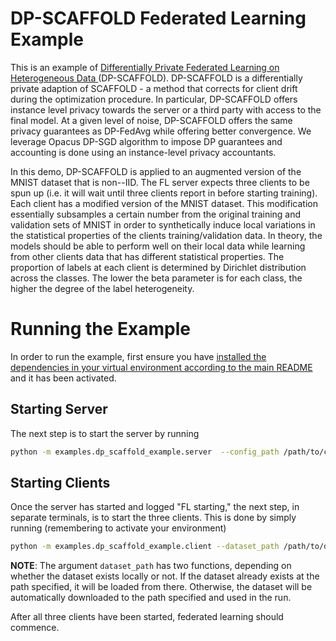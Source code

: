 # DP-SCAFFOLD Federated Learning Example
This is an example of [Differentially Private Federated Learning on Heterogeneous Data
](https://arxiv.org/abs/2111.09278)(DP-SCAFFOLD). DP-SCAFFOLD is a differentially private adaption of SCAFFOLD - a method that corrects for client drift during the optimization procedure. In particular, DP-SCAFFOLD offers instance level privacy towards the server or a third party with access to the final model. At a given level of noise, DP-SCAFFOLD offers the same privacy guarantees as DP-FedAvg while offering better convergence. We leverage Opacus DP-SGD algorithm to impose DP guarantees and accounting is done using an instance-level privacy accountants.

In this demo, DP-SCAFFOLD is applied to an augmented version of the MNIST dataset that is non--IID. The FL server expects three clients to be spun up (i.e. it will wait until three clients report in before starting training). Each client has a modified version of the MNIST dataset. This modification essentially subsamples a certain number from the original training and validation sets of MNIST in order to synthetically induce local variations in the statistical properties of the clients training/validation data. In theory, the models should be able to perform well on their local data while learning from other clients data that has different statistical properties. The proportion of labels at each client is determined by Dirichlet distribution across the classes. The lower the beta parameter is for each class, the higher the degree of the label heterogeneity.

# Running the Example
In order to run the example, first ensure you have [installed the dependencies in your virtual environment according to the main README](/README.md#development-requirements) and it has been activated.

## Starting Server

The next step is to start the server by running
```bash
python -m examples.dp_scaffold_example.server  --config_path /path/to/config.yaml
```

## Starting Clients

Once the server has started and logged "FL starting," the next step, in separate terminals, is to start the three
clients. This is done by simply running (remembering to activate your environment)
```bash
python -m examples.dp_scaffold_example.client --dataset_path /path/to/data
```
**NOTE**: The argument `dataset_path` has two functions, depending on whether the dataset exists locally or not. If
the dataset already exists at the path specified, it will be loaded from there. Otherwise, the dataset will be
automatically downloaded to the path specified and used in the run.

After all three clients have been started, federated learning should commence.
